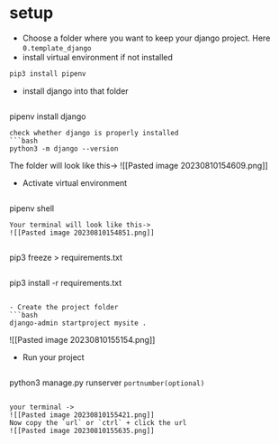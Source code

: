 # setup
- Choose a folder where you want to keep your django project. Here `0.template_django`
- install virtual environment if not installed
```bash
pip3 install pipenv
```
- install django into that folder
  ```bash
pipenv install django
```
check whether django is properly installed
```bash
python3 -m django --version
```
The folder will look like this->
![[Pasted image 20230810154609.png]]

- Activate virtual environment
  ```bash
pipenv shell
```
Your terminal will look like this-> 
![[Pasted image 20230810154851.png]]


```
pip3 freeze > requirements.txt
```

```
pip3 install -r requirements.txt
```

- Create the project folder
```bash
django-admin startproject mysite .
```

![[Pasted image 20230810155154.png]]

- Run your project
  ```bash
python3 manage.py runserver `portnumber(optional)`
```

your terminal -> 
![[Pasted image 20230810155421.png]]
Now copy the `url` or `ctrl` + click the url
![[Pasted image 20230810155635.png]]
